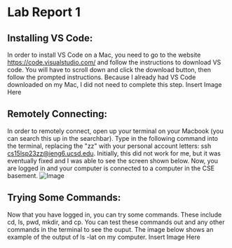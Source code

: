 # Lab Report 1
## Installing VS Code:
In order to install VS Code on a Mac, you need to go to the website https://code.visualstudio.com/ and follow the instructions to download VS code. You will have to scroll down and click the download button, then follow the prompted instructions. Because I already had VS Code downloaded on my Mac, I did not need to complete this step.
Insert Image Here

## Remotely Connecting: 
In order to remotely connect, open up your terminal on your Macbook (you can search this up in the searchbar). Type in the following command into the terminal, replacing the "zz" with your personal account letters: ssh cs15lsp23zz@ieng6.ucsd.edu. Initially, this did not work for me, but it was eventually fixed and I was able to see the screen shown below. Now, you are logged in and your computer is connected to a computer in the CSE basement.
![Image](https://ucsd-cse15l-s23.github.io/images/cse15l-lab-reports-example.png)

## Trying Some Commands:
Now that you have logged in, you can try some commands. These include cd, ls, pwd, mkdir, and cp. You can test these commands out and any other commands in the terminal to see the ouput. The image below shows an example of the output of ls -lat on my computer.
Insert Image Here
